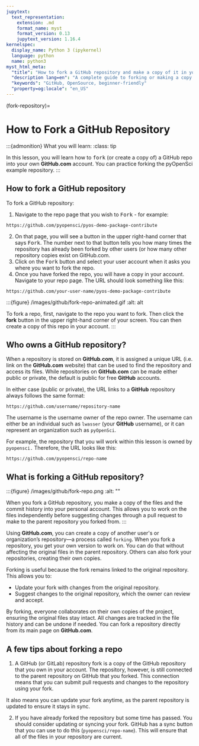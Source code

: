 ```yaml
---
jupytext:
  text_representation:
    extension: .md
    format_name: myst
    format_version: 0.13
    jupytext_version: 1.16.4
kernelspec:
  display_name: Python 3 (ipykernel)
  language: python
  name: python3
myst_html_meta:
  "title": "How to fork a GitHub repository and make a copy of it in your GitHub account: Intro to Collaborative GitHub"
  "description lang=en": "A complete guide to forking or making a copy of a GitHub repository that you don't own into your own account."
  "keywords": "GitHub, OpenSource, beginner-friendly"
  "property=og:locale": "en_US"
---
```


(fork-repository)=
# How to Fork a GitHub Repository 


:::{admonition} What you will learn:
:class: tip

In this lesson, you will learn how to <kbd>fork</kbd> (or create a copy of) a GitHub repo into your own **GitHub.com** account. You can practice forking the pyOpenSci example repository. 
::: 



## How to fork a GitHub repository

To fork a GitHub repository:

1. Navigate to the repo page that you wish to <kbd><i class="fa-solid fa-code-fork"></i> Fork</kbd> - for example:

`https://github.com/pyopensci/pyos-demo-package-contribute`

2. On that page, you will see a button in the upper right-hand corner that says <kbd><i class="fa-solid fa-code-fork"></i> Fork</kbd>. The number next to that button tells you how many times the repository has already been forked by other users (or how many other repository copies exist on GitHub.com. 
3. Click on the <kbd><i class="fa-solid fa-code-fork"></i> Fork</kbd> button and select your user account when it asks you where you want to fork the repo. 
4. Once you have forked the repo, you will have a copy in your account. Navigate to your repo page. The URL should look something like this:

`https://github.com/your-user-name/pyos-demo-package-contribute`


:::{figure} /images/github/fork-repo-animated.gif
:alt: alt 

To fork a repo, first, navigate to the repo you want to fork. Then click the **fork** button in the upper right-hand corner of your screen. You can then create a copy of this repo in your account.
:::



## Who owns a GitHub repository?

When a repository is stored on **GitHub.com**, it is assigned a unique URL (i.e. link on the **GitHub.com** website) that can be used to find the repository and access its files. While repositories on **GitHub.com** can be made either public or private, the default is public for free **GitHub** accounts.

In either case (public or private), the URL links to a **GitHub** repository always follows the same format: 

`https://github.com/username/repository-name`

The username is the username owner of the repo owner. The username can either be an individual such as `lwasser` (your **GitHub** username), or it can represent an organization such as `pyOpenSci`.

For example, the repository that you will work within this lesson is owned by `pyopensci.` Therefore, the URL looks like this:

`https://github.com/pyopensci/repo-name`


## What is forking a GitHub repository?

:::{figure} /images/github/fork-repo.png
:alt: ""

When you fork a GitHub repository, you make a copy of the files and the commit history into your personal account. This allows you to work on the files independently before suggesting changes through a pull request to make to the parent repository you forked from.
:::

Using **GitHub.com**, you can create a copy of another user's or organization’s repository—a process called `forking`. When you fork a repository, you get your own version to work on. You can do that without affecting the original files in the parent repository. Others can also fork your repositories, creating their own copies.

Forking is useful because the fork remains linked to the original repository. This allows you to:
- Update your fork with changes from the original repository.
- Suggest changes to the original repository, which the owner can review and accept.

By forking, everyone collaborates on their own copies of the project, ensuring the original files stay intact. All changes are tracked in the file history and can be undone if needed. You can fork a repository directly from its main page on **GitHub.com**.

## A few tips about forking a repo


1. A GitHub (or GitLab) repository fork is a copy of the GitHub repository that you own in your account. The repository, however, is still connected to the parent repository on GitHub that you forked. This connection means that you can submit pull requests and changes to the repository using your fork.

It also means you can update your fork anytime, as the parent repository is updated to ensure it stays in sync.

2. If you have already forked the repository but some time has passed. You should consider updating or syncing your fork. GitHub has a sync button that you can use to do this (`pyopensci/repo-name`). This will ensure that all of the files in your repository are current.
